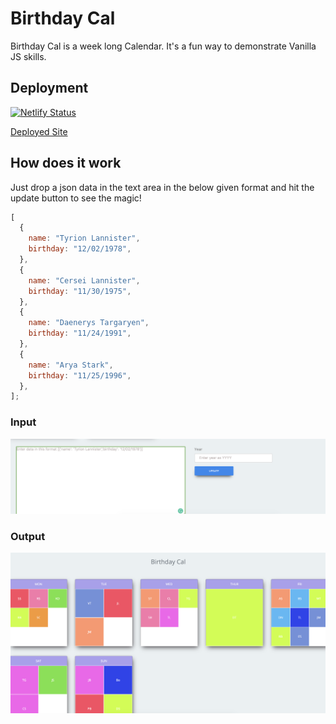 # Birthday Cal

Birthday Cal is a week long Calendar. It's a fun way to demonstrate Vanilla JS skills.

## Deployment

[![Netlify Status](https://api.netlify.com/api/v1/badges/1c433269-69cc-4210-971c-6ed4d7a3a38a/deploy-status)](https://app.netlify.com/sites/birthday-cal/deploys)

[Deployed Site](https://birthday-cal.netlify.app)

## How does it work

Just drop a json data in the text area in the below given format and hit the update button to see the magic!

```js
[
  {
    name: "Tyrion Lannister",
    birthday: "12/02/1978",
  },
  {
    name: "Cersei Lannister",
    birthday: "11/30/1975",
  },
  {
    name: "Daenerys Targaryen",
    birthday: "11/24/1991",
  },
  {
    name: "Arya Stark",
    birthday: "11/25/1996",
  },
];
```

### Input

![sample input](https://github.com/ysumit99/birthday-cal/blob/master/images/input.png)

### Output

![sample output](https://github.com/ysumit99/birthday-cal/blob/master/images/output.png)
